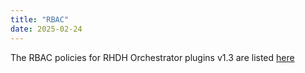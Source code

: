 ```yaml
---
title: "RBAC"
date: 2025-02-24
---
```

The RBAC policies for RHDH Orchestrator plugins v1.3 are listed [here](https://github.com/redhat-developer/rhdh-plugins/blob/orchestrator-1.4/workspaces/orchestrator/docs/Permissions.md)
